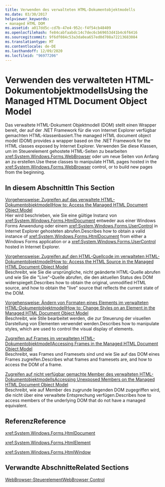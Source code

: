 ```yaml
---
title: Verwenden des verwalteten HTML-Dokumentobjektmodells
ms.date: 03/30/2017
helpviewer_keywords:
- managed HTML DOM
ms.assetid: a017dd5c-cd7b-47e4-952c-f4f54cb48409
ms.openlocfilehash: fe84cabfaabdc14c7dec6cb69653d41b4c6f6416
ms.sourcegitcommit: 9f6df084c53a3da0ea657ed0d708a72213683084
ms.translationtype: MT
ms.contentlocale: de-DE
ms.lasthandoff: 12/09/2020
ms.locfileid: "96977206"
---
```

# <a name="using-the-managed-html-document-object-model"></a><span data-ttu-id="d1c5e-102">Verwenden des verwalteten HTML-Dokumentobjektmodells</span><span class="sxs-lookup"><span data-stu-id="d1c5e-102">Using the Managed HTML Document Object Model</span></span>
<span data-ttu-id="d1c5e-103">Das verwaltete HTML-Dokument Objektmodell (DOM) stellt einen Wrapper bereit, der auf der .NET Framework für die von Internet Explorer verfügbar gemachten HTML-klassenbasiert.</span><span class="sxs-lookup"><span data-stu-id="d1c5e-103">The managed HTML document object model (DOM) provides a wrapper based on the .NET Framework for the HTML classes exposed by Internet Explorer.</span></span> <span data-ttu-id="d1c5e-104">Verwenden Sie diese Klassen, um im Steuerelement gehostete HTML-Seiten zu bearbeiten <xref:System.Windows.Forms.WebBrowser> oder um neue Seiten von Anfang an zu erstellen.</span><span class="sxs-lookup"><span data-stu-id="d1c5e-104">Use these classes to manipulate HTML pages hosted in the <xref:System.Windows.Forms.WebBrowser> control, or to build new pages from the beginning.</span></span>  
  
## <a name="in-this-section"></a><span data-ttu-id="d1c5e-105">In diesem Abschnitt</span><span class="sxs-lookup"><span data-stu-id="d1c5e-105">In This Section</span></span>  
 [<span data-ttu-id="d1c5e-106">Vorgehensweise: Zugreifen auf das verwaltete HTML-Dokumentobjektmodell</span><span class="sxs-lookup"><span data-stu-id="d1c5e-106">How to: Access the Managed HTML Document Object Model</span></span>](how-to-access-the-managed-html-document-object-model.md)  
 <span data-ttu-id="d1c5e-107">Hier wird beschrieben, wie Sie eine gültige Instanz von <xref:System.Windows.Forms.HtmlDocument> entweder aus einer Windows Forms Anwendung oder einem <xref:System.Windows.Forms.UserControl> in Internet Explorer gehosteten abrufen.</span><span class="sxs-lookup"><span data-stu-id="d1c5e-107">Describes how to obtain a valid instance of <xref:System.Windows.Forms.HtmlDocument> from either a Windows Forms application or a <xref:System.Windows.Forms.UserControl> hosted in Internet Explorer.</span></span>  
  
 [<span data-ttu-id="d1c5e-108">Vorgehensweise: Zugreifen auf den HTML-Quellcode im verwalteten HTML-Dokumentobjektmodell</span><span class="sxs-lookup"><span data-stu-id="d1c5e-108">How to: Access the HTML Source in the Managed HTML Document Object Model</span></span>](how-to-access-the-html-source-in-the-managed-html-document-object-model.md)  
 <span data-ttu-id="d1c5e-109">Beschreibt, wie Sie die ursprüngliche, nicht geänderte HTML-Quelle abrufen und wie Sie die "Live"-Quelle abrufen, die den aktuellen Status des DOM widerspiegelt.</span><span class="sxs-lookup"><span data-stu-id="d1c5e-109">Describes how to obtain the original, unmodified HTML source, and how to obtain the "live" source that reflects the current state of the DOM.</span></span>  
  
 [<span data-ttu-id="d1c5e-110">Vorgehensweise: Ändern von Formaten eines Elements im verwalteten HTML-Dokumentobjektmodell</span><span class="sxs-lookup"><span data-stu-id="d1c5e-110">How to: Change Styles on an Element in the Managed HTML Document Object Model</span></span>](how-to-change-styles-on-an-element-in-the-managed-html-document-object-model.md)  
 <span data-ttu-id="d1c5e-111">Beschreibt, wie Stile bearbeitet werden, die zur Steuerung der visuellen Darstellung von Elementen verwendet werden.</span><span class="sxs-lookup"><span data-stu-id="d1c5e-111">Describes how to manipulate styles, which are used to control the visual display of elements.</span></span>  
  
 [<span data-ttu-id="d1c5e-112">Zugreifen auf Frames im verwalteten HTML-Dokumentobjektmodell</span><span class="sxs-lookup"><span data-stu-id="d1c5e-112">Accessing Frames in the Managed HTML Document Object Model</span></span>](accessing-frames-in-the-managed-html-document-object-model.md)  
 <span data-ttu-id="d1c5e-113">Beschreibt, was Frames und Framesets sind und wie Sie auf das DOM eines Frames zugreifen.</span><span class="sxs-lookup"><span data-stu-id="d1c5e-113">Describes what frames and framesets are, and how to access the DOM of a frame.</span></span>  
  
 [<span data-ttu-id="d1c5e-114">Zugreifen auf nicht verfügbar gemachte Member des verwalteten HTML-Dokumentobjektmodells</span><span class="sxs-lookup"><span data-stu-id="d1c5e-114">Accessing Unexposed Members on the Managed HTML Document Object Model</span></span>](accessing-unexposed-members-on-the-managed-html-document-object-model.md)  
 <span data-ttu-id="d1c5e-115">Beschreibt, wie auf Member des zugrunde liegenden DOM zugegriffen wird, die nicht über eine verwaltete Entsprechung verfügen.</span><span class="sxs-lookup"><span data-stu-id="d1c5e-115">Describes how to access members of the underlying DOM that do not have a managed equivalent.</span></span>  
  
## <a name="reference"></a><span data-ttu-id="d1c5e-116">Referenz</span><span class="sxs-lookup"><span data-stu-id="d1c5e-116">Reference</span></span>  
 <xref:System.Windows.Forms.HtmlDocument>  
  
 <xref:System.Windows.Forms.HtmlElement>  
  
 <xref:System.Windows.Forms.HtmlWindow>  
  
## <a name="related-sections"></a><span data-ttu-id="d1c5e-117">Verwandte Abschnitte</span><span class="sxs-lookup"><span data-stu-id="d1c5e-117">Related Sections</span></span>  
 [<span data-ttu-id="d1c5e-118">WebBrowser-Steuerelement</span><span class="sxs-lookup"><span data-stu-id="d1c5e-118">WebBrowser Control</span></span>](webbrowser-control-windows-forms.md)  
